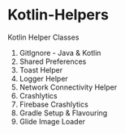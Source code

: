 # Kotlin-Helpers
Kotlin Helper Classes

1) GitIgnore - Java & Kotlin
2) Shared Preferences
3) Toast Helper
4) Logger Helper
5) Network Connectivity Helper
6) Crashlytics
7) Firebase Crashlytics
8) Gradle Setup & Flavouring
9) Glide Image Loader

